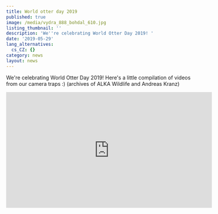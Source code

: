 ```yaml
---
title: World otter day 2019
published: true
image: /media/vydra_888_bohdal_610.jpg
listing_thumbnail: ''
description: 'We''re celebrating World Otter Day 2019! '
date: '2019-05-29'
lang_alternatives:
  cs_CZ: {}
category: news
layout: news
---
```

We're celebrating World Otter Day 2019! Here's a little compilation of videos from our camera traps :) (archives of ALKA Wildlife and Andreas Kranz)

<iframe width="560" height="315" src="https://www.youtube.com/embed/Y70CuqM0vrE" frameborder="0" allowfullscreen=""></iframe>
